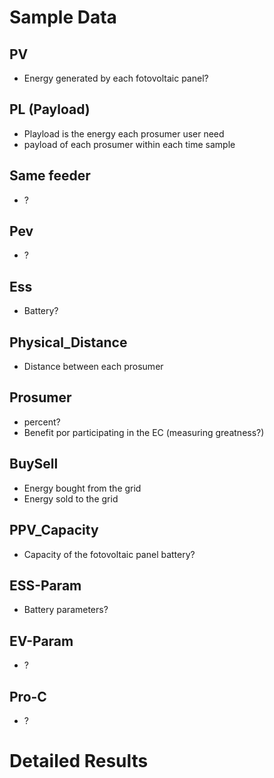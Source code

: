 # Sample Data
## PV 
- Energy generated by each fotovoltaic panel?

## PL (Payload)
- Playload is the energy each prosumer user need
- payload of each prosumer within each time sample

## Same feeder
- ?

## Pev
- ?

## Ess
- Battery?

## Physical_Distance
- Distance between each prosumer

## Prosumer
- percent?
- Benefit por participating in the EC (measuring greatness?)

## BuySell
- Energy bought from the grid
- Energy sold to the grid

## PPV_Capacity
- Capacity of the fotovoltaic panel battery?

## ESS-Param
- Battery parameters?

## EV-Param
- ?

## Pro-C
- ?


# Detailed Results




